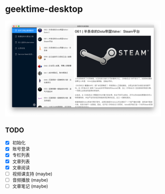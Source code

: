 # geektime-desktop

<div align="center">
  <img src="screenshot.png" alt="geektime-cli screenshot">
</div>

## TODO

- [x] 初始化
- [x] 账号登录
- [x] 专栏列表
- [x] 文章列表
- [x] 文章阅读
- [ ] 视频课支持 (maybe)
- [ ] 音频播放 (maybe)
- [ ] 文章笔记 (maybe)
